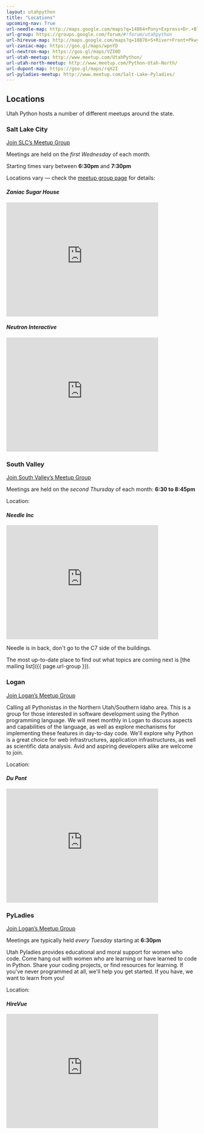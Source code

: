 ```yaml
---
layout: utahpython
title: "Locations"
upcoming-nav: True
url-needle-map: http://maps.google.com/maps?q=14864+Pony+Express+Dr.+Bluffdale,+UT+84065
url-group: https://groups.google.com/forum/#!forum/utahpython
url-hirevue-map: http://maps.google.com/maps?q=10876+S+River+Front+Pkwy+South+Jordan%2C+UT+84095
url-zaniac-map: https://goo.gl/maps/wpnYD
url-neutron-map: https://goo.gl/maps/VZI0D
url-utah-meetup: http://www.meetup.com/UtahPython/
url-utah-north-meetup: http://www.meetup.com/Python-Utah-North/
url-dupont-map: https://goo.gl/maps/rqX2I
url-pyladies-meetup: http://www.meetup.com/Salt-Lake-Pyladies/
---
```


## Locations

Utah Python hosts a number of different meetups around the state.

### Salt Lake City

<a class="btn btn-success" href="http://www.meetup.com/UtahPython/"
  target="_blank" 
  role="button">
  Join SLC’s Meetup Group
  <span class="glyphicon glyphicon-new-window"></span>
</a>

Meetings are held on the *first Wednesday* of each month.

Starting times vary between **6:30pm** and **7:30pm**

Locations vary — check the [meetup group page](http://www.meetup.com/UtahPython/) for details:

#### *Zaniac Sugar House* [<span class="glyphicon glyphicon-map-marker"></span>]({{page.url-zaniac-map}})

<iframe src="https://www.google.com/maps/embed?pb=!1m18!1m12!1m3!1d3023.655668768343!2d-111.861093!3d40.725595999999996!2m3!1f0!2f0!3f0!3m2!1i1024!2i768!4f13.1!3m3!1m2!1s0x87528aa6c8c0e2d3%3A0xbb16cb2fe53c8bb9!2sZaniac!5e0!3m2!1sen!2sca!4v1429567036007" width="400" height="300" frameborder="0" style="border:0"></iframe>

#### *Neutron Interactive* [<span class="glyphicon glyphicon-map-marker"></span>]({{page.url-neutron-map}})

<iframe src="https://www.google.com/maps/embed?pb=!1m18!1m12!1m3!1d3021.901551146637!2d-111.89731!3d40.76419!2m3!1f0!2f0!3f0!3m2!1i1024!2i768!4f13.1!3m3!1m2!1s0x8752f5046421116b%3A0x71ff923ca471fd0!2sNeutron+Interactive!5e0!3m2!1sen!2sca!4v1429567067294" width="400" height="300" frameborder="0" style="border:0"></iframe>

### South Valley

<a class="btn btn-success" href="http://www.meetup.com/UtahPython/"
  target="_blank" 
  role="button">
  Join South Valley’s Meetup Group
  <span class="glyphicon glyphicon-new-window"></span>
</a>


Meetings are held on the *second Thursday* of each month:
**6:30 to 8:45pm**

Location:

#### *Needle Inc* [<span class="glyphicon glyphicon-map-marker"></span>]({{page.url-needle-map}})

<iframe src="https://www.google.com/maps/embed?pb=!1m18!1m12!1m3!1d3034.743782226202!2d-111.90534600000004!3d40.480933!2m3!1f0!2f0!3f0!3m2!1i1024!2i768!4f13.1!3m3!1m2!1s0x875280ce71198b4f%3A0x9455e5cecfc98014!2sNeedle+Inc!5e0!3m2!1sen!2s!4v1429567360906" width="400" height="300" frameborder="0" style="border:0"></iframe>

<p>
  Needle is in back, don't go to the C7 side of the buildings.
</p>

The most up-to-date place to find out what topics are coming next is
[the mailing list]({{ page.url-group }}).

### Logan

<a class="btn btn-success" href="{{ page.url-utah-north-meetup }}"
  target="_blank" 
  role="button">
  Join Logan’s Meetup Group
  <span class="glyphicon glyphicon-new-window"></span>
</a>

Calling all Pythonistas in the Northern Utah/Southern Idaho area. This is a group for those interested in software development using the Python programming language. We will meet monthly in Logan to discuss aspects and capabilities of the language, as well as explore mechanisms for implementing these features in day-to-day code. We'll explore why Python is a great choice for web infrastructures, application infrastructures, as well as scientific data analysis. Avid and aspiring developers alike are welcome to join.

Location:

#### *Du Pont* [<span class="glyphicon glyphicon-map-marker"></span>]({{page.url-dupont-map}})

<iframe src="https://www.google.com/maps/embed?pb=!1m16!1m12!1m3!1d23809.139798862892!2d-111.8540101!3d41.7605859!2m3!1f0!2f0!3f0!3m2!1i1024!2i768!4f13.1!2m1!1sDuPont!5e0!3m2!1sen!2s!4v1429567863966" width="400" height="300" frameborder="0" style="border:0"></iframe>

### PyLadies

<a class="btn btn-success" href="{{ page.url-pyladies-meetup }}"
  target="_blank" 
  role="button">
  Join Logan’s Meetup Group
  <span class="glyphicon glyphicon-new-window"></span>
</a>

Meetings are typically held *every Tuesday* starting at **6:30pm**

Utah Pyladies provides educational and moral support for women who code.
Come hang out with women who are learning or have learned to code in
Python. Share your coding projects, or find resources for learning. If
you've never programmed at all, we'll help you get started. If you have, we
want to learn from you!

Location:

#### *HireVue* [<span class="glyphicon glyphicon-map-marker"></span>]({{page.url-hirevue-map}})

<iframe src="https://www.google.com/maps/embed?pb=!1m18!1m12!1m3!1d3031.4107394950142!2d-111.914688!3d40.554606000000014!2m3!1f0!2f0!3f0!3m2!1i1024!2i768!4f13.1!3m3!1m2!1s0x87528637dfca462f%3A0xb47e0223939d0317!2sHireVue%2C+Inc.!5e0!3m2!1sen!2s!4v1429567789056" width="400" height="300" frameborder="0" style="border:0"></iframe>
